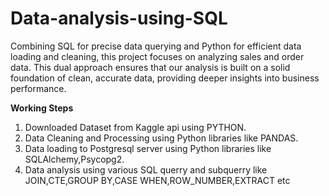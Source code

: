 # Data-analysis-using-SQL

Combining SQL for precise data querying and Python for efficient data loading and cleaning, this project focuses on analyzing sales and order data. This dual approach ensures that our analysis is built on a solid foundation of clean, accurate data, providing deeper insights into business performance.

**Working Steps**
1. Downloaded Dataset from Kaggle api using PYTHON.
2. Data Cleaning and Processing using Python libraries like PANDAS.
3. Data loading to Postgresql server using Python libraries like SQLAlchemy,Psycopg2.
4. Data analysis using various SQL querry and subquerry like JOIN,CTE,GROUP BY,CASE WHEN,ROW_NUMBER,EXTRACT etc
